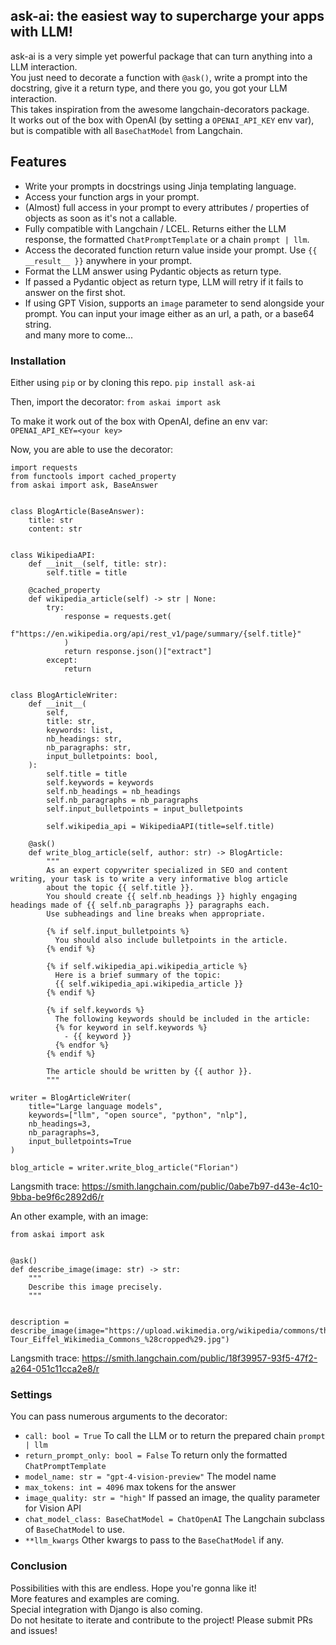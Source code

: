 ## ask-ai: the easiest way to supercharge your apps with LLM!
ask-ai is a very simple yet powerful package that can turn anything into a LLM interaction.  
You just need to decorate a function with `@ask()`, write a prompt into the docstring, give it a return type, and there you go, you got your LLM interaction.  
This takes inspiration from the awesome langchain-decorators package.  
It works out of the box with OpenAI (by setting a `OPENAI_API_KEY` env var), but is compatible with all `BaseChatModel` from Langchain.

## Features
- Write your prompts in docstrings using Jinja templating language. 
- Access your function args in your prompt.  
- (Almost) full access in your prompt to every attributes / properties of objects as soon as it's not a callable.  
- Fully compatible with Langchain / LCEL. Returns either the LLM response, the formatted `ChatPromptTemplate` or a chain `prompt | llm`.  
- Access the decorated function return value inside your prompt. Use `{{ __result__ }}` anywhere in your prompt.  
- Format the LLM answer using Pydantic objects as return type.  
- If passed a Pydantic object as return type, LLM will retry if it fails to answer on the first shot.  
- If using GPT Vision, supports an `image` parameter to send alongside your prompt. You can input your image either as an url, a path, or a base64 string.  
and many more to come...

### Installation
Either using `pip` or by cloning this repo. 
`pip install ask-ai`

Then, import the decorator:
`from askai import ask`

To make it work out of the box with OpenAI, define an env var:
`OPENAI_API_KEY=<your key>`

Now, you are able to use the decorator:
```
import requests
from functools import cached_property
from askai import ask, BaseAnswer


class BlogArticle(BaseAnswer):
    title: str
    content: str


class WikipediaAPI:
    def __init__(self, title: str):
        self.title = title

    @cached_property
    def wikipedia_article(self) -> str | None:
        try:
            response = requests.get(
                f"https://en.wikipedia.org/api/rest_v1/page/summary/{self.title}"
            )
            return response.json()["extract"]
        except:
            return


class BlogArticleWriter:
    def __init__(
        self,
        title: str,
        keywords: list,
        nb_headings: str,
        nb_paragraphs: str,
        input_bulletpoints: bool,
    ):
        self.title = title
        self.keywords = keywords
        self.nb_headings = nb_headings
        self.nb_paragraphs = nb_paragraphs
        self.input_bulletpoints = input_bulletpoints

        self.wikipedia_api = WikipediaAPI(title=self.title)

    @ask()
    def write_blog_article(self, author: str) -> BlogArticle:
        """
        As an expert copywriter specialized in SEO and content writing, your task is to write a very informative blog article
        about the topic {{ self.title }}.
        You should create {{ self.nb_headings }} highly engaging headings made of {{ self.nb_paragraphs }} paragraphs each.
        Use subheadings and line breaks when appropriate.

        {% if self.input_bulletpoints %}
          You should also include bulletpoints in the article.
        {% endif %}

        {% if self.wikipedia_api.wikipedia_article %}
          Here is a brief summary of the topic:
          {{ self.wikipedia_api.wikipedia_article }}
        {% endif %}

        {% if self.keywords %}
          The following keywords should be included in the article:
          {% for keyword in self.keywords %}
            - {{ keyword }}
          {% endfor %}
        {% endif %}

        The article should be written by {{ author }}.
        """

writer = BlogArticleWriter(
    title="Large language models", 
    keywords=["llm", "open source", "python", "nlp"], 
    nb_headings=3, 
    nb_paragraphs=3, 
    input_bulletpoints=True
)

blog_article = writer.write_blog_article("Florian")
```
Langsmith trace: https://smith.langchain.com/public/0abe7b97-d43e-4c10-9bba-be9f6c2892d6/r


An other example, with an image:
```
from askai import ask


@ask()
def describe_image(image: str) -> str:
    """
    Describe this image precisely.
    """


description = describe_image(image="https://upload.wikimedia.org/wikipedia/commons/thumb/8/85/Tour_Eiffel_Wikimedia_Commons_%28cropped%29.jpg/800px-Tour_Eiffel_Wikimedia_Commons_%28cropped%29.jpg")
```
Langsmith trace: https://smith.langchain.com/public/18f39957-93f5-47f2-a264-051c11cca2e8/r

### Settings  
You can pass numerous arguments to the decorator:  
- `call: bool = True` To call the LLM or to return the prepared chain `prompt | llm`  
- `return_prompt_only: bool = False` To return only the formatted `ChatPromptTemplate`  
- `model_name: str = "gpt-4-vision-preview"` The model name  
- `max_tokens: int = 4096` max tokens for the answer  
- `image_quality: str = "high"` If passed an image, the quality parameter for Vision API  
- `chat_model_class: BaseChatModel = ChatOpenAI` The Langchain subclass of `BaseChatModel` to use.  
- `**llm_kwargs` Other kwargs to pass to the `BaseChatModel` if any.  


### Conclusion
Possibilities with this are endless. Hope you're gonna like it!  
More features and examples are coming.  
Special integration with Django is also coming.  
Do not hesitate to iterate and contribute to the project! Please submit PRs and issues!